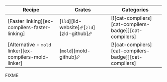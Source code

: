 | Recipe | Crates | Categories |
|---|---|---|
| [Faster linking][ex-compilers-faster-linking] | [`lld`][lld-website]⮳[`zld`][zld-github]⮳ | [![cat-compilers][cat-compilers-badge]][cat-compilers] |
| [Alternative - `mold` linker][ex-compilers-mold-linker] | [`mold`][mold-github]⮳ | [![cat-compilers][cat-compilers-badge]][cat-compilers] |

<div class="hidden">
FIXME
</div>
